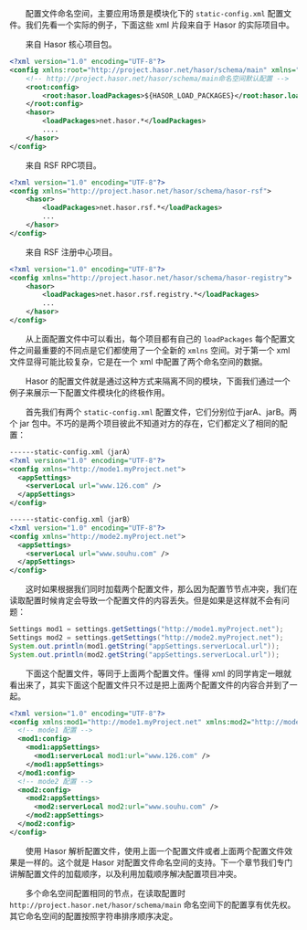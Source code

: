 &emsp;&emsp;配置文件命名空间，主要应用场景是模块化下的 `static-config.xml` 配置文件。我们先看一个实际的例子，下面这些 xml 片段来自于 Hasor 的实际项目中。

&emsp;&emsp;来自 Hasor 核心项目包。
```xml
<?xml version="1.0" encoding="UTF-8"?>
<config xmlns:root="http://project.hasor.net/hasor/schema/main" xmlns="http://project.hasor.net/hasor/schema/hasor-core">
    <!-- http://project.hasor.net/hasor/schema/main命名空间默认配置 -->
    <root:config>
        <root:hasor.loadPackages>${HASOR_LOAD_PACKAGES}</root:hasor.loadPackages>
    </root:config>
    <hasor>
        <loadPackages>net.hasor.*</loadPackages>
        ....
    </hasor>
</config>
```

&emsp;&emsp;来自 RSF RPC项目。
```xml
<?xml version="1.0" encoding="UTF-8"?>
<config xmlns="http://project.hasor.net/hasor/schema/hasor-rsf">
    <hasor>
        <loadPackages>net.hasor.rsf.*</loadPackages>
        ...
    </hasor>
</config>
```

&emsp;&emsp;来自 RSF 注册中心项目。
```xml
<?xml version="1.0" encoding="UTF-8"?>
<config xmlns="http://project.hasor.net/hasor/schema/hasor-registry">
    <hasor>
        <loadPackages>net.hasor.rsf.registry.*</loadPackages>
        ...
    </hasor>
</config>
```
&emsp;&emsp;从上面配置文件中可以看出，每个项目都有自己的 `loadPackages` 每个配置文件之间最重要的不同点是它们都使用了一个全新的 `xmlns` 空间。对于第一个 xml 文件显得可能比较复杂，它是在一个 xml 中配置了两个命名空间的数据。

&emsp;&emsp;Hasor 的配置文件就是通过这种方式来隔离不同的模块，下面我们通过一个例子来展示一下配置文件模块化的终极作用。

&emsp;&emsp;首先我们有两个 `static-config.xml` 配置文件，它们分别位于jarA、jarB。两个 jar 包中。不巧的是两个项目彼此不知道对方的存在，它们都定义了相同的配置：
```xml
------static-config.xml（jarA）
<?xml version="1.0" encoding="UTF-8"?>
<config xmlns="http://mode1.myProject.net">
  <appSettings>
    <serverLocal url="www.126.com" />
  </appSettings>
</config>

------static-config.xml（jarB）
<?xml version="1.0" encoding="UTF-8"?>
<config xmlns="http://mode2.myProject.net">
  <appSettings>
    <serverLocal url="www.souhu.com" />
  </appSettings>
</config>
```

&emsp;&emsp;这时如果根据我们同时加载两个配置文件，那么因为配置节节点冲突，我们在读取配置时候肯定会导致一个配置文件的内容丢失。但是如果是这样就不会有问题：
```java
Settings mod1 = settings.getSettings("http://mode1.myProject.net");
Settings mod2 = settings.getSettings("http://mode2.myProject.net");
System.out.println(mod1.getString("appSettings.serverLocal.url"));
System.out.println(mod2.getString("appSettings.serverLocal.url"));
```

&emsp;&emsp;下面这个配置文件，等同于上面两个配置文件。懂得 xml 的同学肯定一眼就看出来了，其实下面这个配置文件只不过是把上面两个配置文件的内容合并到了一起。
```xml
<?xml version="1.0" encoding="UTF-8"?>
<config xmlns:mod1="http://mode1.myProject.net" xmlns:mod2="http://mode2.myProject.net" xmlns="http://project.hasor.net/hasor/schema/main">
  <!-- mode1 配置 -->
  <mod1:config>
    <mod1:appSettings>
      <mod1:serverLocal mod1:url="www.126.com" />
    </mod1:appSettings>
  </mod1:config>
  <!-- mode2 配置 -->
  <mod2:config>
    <mod2:appSettings>
      <mod2:serverLocal mod2:url="www.souhu.com" />
    </mod2:appSettings>
  </mod2:config>
</config>
```

&emsp;&emsp;使用 Hasor 解析配置文件，使用上面一个配置文件或者上面两个配置文件效果是一样的。这个就是 Hasor 对配置文件命名空间的支持。下一个章节我们专门讲解配置文件的加载顺序，以及利用加载顺序解决配置项目冲突。

&emsp;&emsp;多个命名空间配置相同的节点，在读取配置时 `http://project.hasor.net/hasor/schema/main` 命名空间下的配置享有优先权。其它命名空间的配置按照字符串排序顺序决定。
